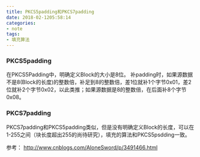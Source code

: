 ```yaml
---
title: PKCS5padding和PKCS7padding
date: 2018-02-1205:58:14
categories: 
- note
tags: 
- 填充算法
---
```


### PKCS5padding
在PKCS5Padding中，明确定义Block的大小是8位。
补padding时，如果源数据不是8(Block的长度)的整数倍，补足到8的整数倍，差1位就补1个字节0x01，差2位就补2个字节0x02，以此类推；如果源数据是8的整数倍，在后面补8个字节0x08。
### PKCS7padding
PKCS7padding和PKCS5padding类似，但是没有明确定义Block的长度，可以在1-255之间（块长度超出255的尚待研究），填充的算法和PKCS5psdding一致。

参考： http://www.cnblogs.com/AloneSword/p/3491466.html